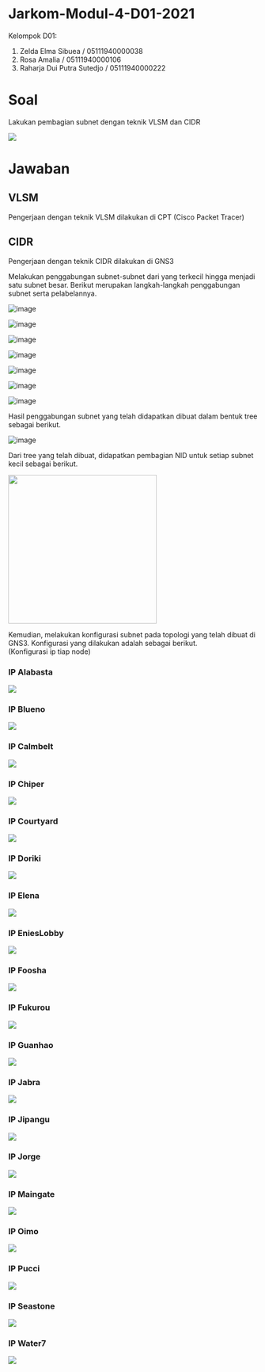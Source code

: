 # Jarkom-Modul-4-D01-2021
Kelompok D01:
1. Zelda Elma Sibuea / 05111940000038
2. Rosa Amalia / 05111940000106
3. Raharja Dui Putra Sutedjo / 05111940000222

# Soal
Lakukan pembagian subnet dengan teknik VLSM dan CIDR


<img src="img/Topologi.png">

# Jawaban
## VLSM
Pengerjaan dengan teknik VLSM dilakukan di CPT (Cisco Packet Tracer)

## CIDR
Pengerjaan dengan teknik CIDR dilakukan di GNS3

Melakukan penggabungan subnet-subnet dari yang terkecil hingga menjadi satu subnet besar. Berikut merupakan langkah-langkah penggabungan subnet serta pelabelannya.

![image](https://user-images.githubusercontent.com/68428942/143680858-4f95413a-ab30-4d74-b169-91832395d868.png)

![image](https://user-images.githubusercontent.com/68428942/143680909-4295ce2b-a499-4bc9-b55b-6d7ac4873d92.png)

![image](https://user-images.githubusercontent.com/68428942/143680914-ff542882-5f26-4f03-9115-b0068e095bce.png)

![image](https://user-images.githubusercontent.com/68428942/143680921-7c864f18-d6fe-4f62-b5d8-7ee69610bed7.png)

![image](https://user-images.githubusercontent.com/68428942/143680925-07e9629a-5baf-438d-92b5-5f2f32f6684b.png)

![image](https://user-images.githubusercontent.com/68428942/143680928-3122cd33-b500-4ef3-8c01-809ceb0c8510.png)

![image](https://user-images.githubusercontent.com/68428942/143680934-ab3a9cc0-88ea-4858-8d04-1abb6471d94d.png)


Hasil penggabungan subnet yang telah didapatkan dibuat dalam bentuk tree sebagai berikut.

![image](https://user-images.githubusercontent.com/68428942/143681031-d7bc515d-4b50-462a-88b1-08ef3cdc7bf4.png)


Dari tree yang telah dibuat, didapatkan pembagian NID untuk setiap subnet kecil sebagai berikut. <br>

<img src="https://user-images.githubusercontent.com/68428942/143681633-64548eba-e2b0-4f30-a720-7ca6bb8d5c56.png" width=300>


Kemudian, melakukan konfigurasi subnet pada topologi yang telah dibuat di GNS3. Konfigurasi yang dilakukan adalah sebagai berikut. <br>
(Konfigurasi ip tiap node)
### IP Alabasta
<img src="img/IP_Alabasta.PNG">

### IP Blueno
<img src="img/IP_Blueno.PNG">

### IP Calmbelt
<img src="img/IP_Calmbelt.PNG">

### IP Chiper
<img src="img/IP_Chiper.PNG">

### IP Courtyard
<img src="img/IP_Courtyard.PNG">

### IP Doriki
<img src="img/IP_Doriki.PNG">

### IP Elena
<img src="img/IP_Elena.PNG">

### IP EniesLobby
<img src="img/IP_EniesLobby.PNG">

### IP Foosha
<img src="img/IP_Foosha.PNG">

### IP Fukurou
<img src="img/IP_Fukurou.PNG">

### IP Guanhao
<img src="img/IP_Guanhao.PNG">

### IP Jabra
<img src="img/IP_Jabra.PNG">

### IP Jipangu
<img src="img/IP_Jipangu.PNG">

### IP Jorge
<img src="img/IP_Jorge.PNG">

### IP Maingate
<img src="img/IP_Maingate.PNG">

### IP Oimo
<img src="img/IP_Oimo.PNG">

### IP Pucci
<img src="img/IP_Pucci.PNG">

### IP Seastone
<img src="img/IP_Seastone.PNG">

### IP Water7
<img src="img/IP_Water7.PNG">
